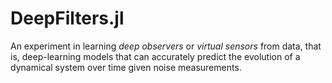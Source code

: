 # DeepFilters.jl

An experiment in learning *deep observers* or *virtual sensors* from data, that is, deep-learning models that can accurately predict the evolution of a dynamical system over time given noise measurements.
